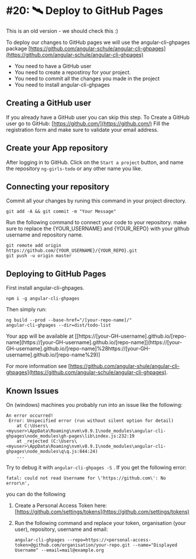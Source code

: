 # \#20: 🛰 Deploy to GitHub Pages

This is an old version - we should check this :\)

To deploy our changes to GitHub pages we will use the angular-cli-ghpages package [https://github.com/angular-schule/angular-cli-ghpages](https://github.com/angular-schule/angular-cli-ghpages)

* You need to have a GitHub user
* You need to create a repostiroy for your project.
* You need to commit all the changes you made in the project
* You need to install angular-cli-ghpages

## Creating a GitHub user

If you already have a GitHub user you can skip this step. To Create a GitHub user go to GitHub: [https://github.com/](https://github.com/) Fill the registration form and make sure to validate your email address.

## Create your App repository

After logging in to GitHub. Click on the `Start a project` button, and name the repository `ng-girls-todo` or any other name you like.

## Connecting your repository

Commit all your changes by runing this command in your project directory.

```text
git add -A && git commit -m "Your Message"
```

Run the following command to connect your code to your repository. make sure to replace the {YOUR\_USERNAME} and {YOUR\_REPO} with your github username and repository name.

```text
git remote add origin https://github.com/{YOUR_USERNAME}/{YOUR_REPO}.git
git push -u origin master
```

## Deploying to GitHub Pages

First install angular-cli-ghpages.

```text
npm i -g angular-cli-ghpages
```

Then simply run:

```text
ng build --prod --base-href="/[your-repo-name]/"
angular-cli-ghpages --dir=dist/todo-list
```

Your app will be available at \[[https://\[your-GH-username\].github.io/\[repo-name\]\(https://\[your-GH-username\].github.io/\[repo-name\]\](https://[your-GH-username].github.io/[repo-name]%28https://[your-GH-username].github.io/[repo-name%29\)\]

For more information see [https://github.com/angular-shule/angular-cli-ghpages](https://github.com/angular-schule/angular-cli-ghpages).

## Known Issues

On \(windows\) machines you probably run into an issue like the following:

```text
An error occurred!
 Error: Unspecified error (run without silent option for detail)
    at C:\Users\<myuser>\AppData\Roaming\nvm\v8.9.1\node_modules\angular-cli-ghpages\node_modules\gh-pages\lib\index.js:232:19
    at _rejected (C:\Users\<myuser>\AppData\Roaming\nvm\v8.9.1\node_modules\angular-cli-ghpages\node_modules\q\q.js:844:24)
    ...
```

Try to debug it with `angular-cli-ghpages -S` . If you get the following error:

```text
fatal: could not read Username for \'https://github.com\': No error\n',
```

you can do the following

1. Create a Personal Access Token here: [https://github.com/settings/tokens](https://github.com/settings/tokens)
2. Run the following command and replace your token, organisation \(your user\), repository, username and email:

   ```text
   angular-cli-ghpages --repo=https://<personal-access-token>@github.com/organisation/your-repo.git --name="Displayed Username" --email=mail@example.org
   ```

